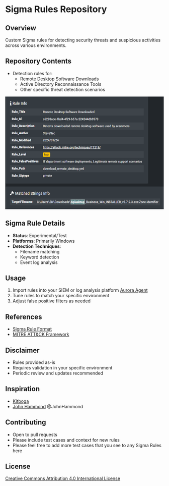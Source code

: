 # Sigma Rules Repository

## Overview
Custom Sigma rules for detecting security threats and suspicious activities across various environments.

## Repository Contents
- Detection rules for:
  - Remote Desktop Software Downloads
  - Active Directory Reconnaissance Tools
  - Other specific threat detection scenarios

![Caught](/assets/caught_splashtop.png)

## Sigma Rule Details
- **Status**: Experimental/Test
- **Platforms**: Primarily Windows
- **Detection Techniques**: 
  - Filename matching
  - Keyword detection
  - Event log analysis

## Usage
1. Import rules into your SIEM or log analysis platform [Aurora Agent](https://www.nextron-systems.com/aurora/)
2. Tune rules to match your specific environment
3. Adjust false positive filters as needed

## References
- [Sigma Rule Format](https://github.com/SigmaHQ/sigma)
- [MITRE ATT&CK Framework](https://attack.mitre.org/)

## Disclaimer
- Rules provided as-is
- Requires validation in your specific environment
- Periodic review and updates recommended

## Inspiration

- [Kitboga](https://www.youtube.com/@KitbogaShow)
- [John Hammond](https://www.youtube.com/@_JohnHammond) @JohnHammond

## Contributing
- Open to pull requests
- Please include test cases and context for new rules
- Please feel free to add more test cases that you see to any Sigma Rules here

## License
[Creative Commons Attribution 4.0 International License](https://creativecommons.org/licenses/by/4.0/)